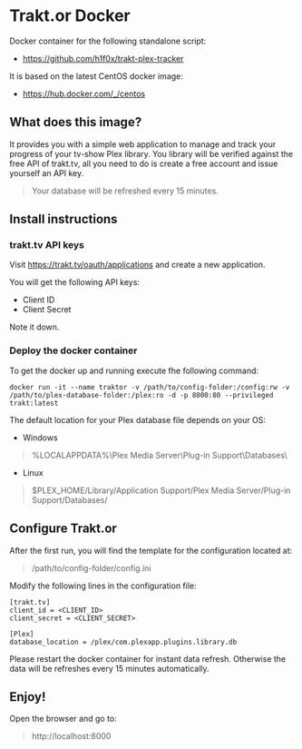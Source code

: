 # Trakt.or Docker
Docker container for the following standalone script:

- https://github.com/h1f0x/trakt-plex-tracker

It is based on the latest CentOS docker image:
- https://hub.docker.com/_/centos

## What does this image?
It provides you with a simple web application to manage and track your progress of your tv-show Plex library. You library will be verified against the free API of trakt.tv, all you need to do is create a free account and issue yourself an API key. 
> Your database will be refreshed every 15 minutes.

<SCRENSHOTS>

## Install instructions

### trakt.tv API keys
Visit https://trakt.tv/oauth/applications and create a new application.

You will get the following API keys:
- Client ID
- Client Secret

Note it down.

### Deploy the docker container
To get the docker up and running execute fhe following command:

```
docker run -it --name traktor -v /path/to/config-folder:/config:rw -v /path/to/plex-database-folder:/plex:ro -d -p 8000:80 --privileged trakt:latest
```

The default location for your Plex database file depends on your OS:

- Windows
> %LOCALAPPDATA%\Plex Media Server\Plug-in Support\Databases\

- Linux
> $PLEX_HOME/Library/Application Support/Plex Media Server/Plug-in Support/Databases/


## Configure Trakt.or

After the first run, you will find the template for the configuration located at:

> /path/to/config-folder/config.ini

Modify the following lines in the configuration file:

```
[trakt.tv]
client_id = <CLIENT_ID>
client_secret = <CLIENT_SECRET>

[Plex]
database_location = /plex/com.plexapp.plugins.library.db
```

Please restart the docker container for instant data refresh. Otherwise the data will be refreshes every 15 minutes automatically.

## Enjoy!

Open the browser and go to:

> http://localhost:8000

